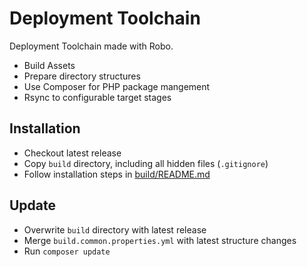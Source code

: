 Deployment Toolchain
====================

Deployment Toolchain made with Robo.

* Build Assets
* Prepare directory structures
* Use Composer for PHP package mangement
* Rsync to configurable target stages

Installation
------------

* Checkout latest release
* Copy `build` directory, including all hidden files (`.gitignore`)
* Follow installation steps in [build/README.md](./build/README.md)

Update
------

* Overwrite `build` directory with latest release
* Merge `build.common.properties.yml` with latest structure changes
* Run `composer update`
